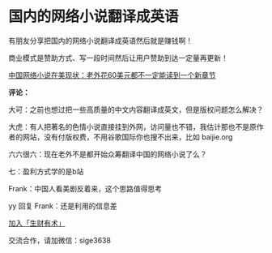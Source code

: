 # 国内的网络小说翻译成英语

有朋友分享把国内的网络小说翻译成英语然后就是赚钱啊！

商业模式是赞助方式、写一段时间然后让用户赞助到达一定量再更新！

[中国网络小说在美现状：老外花60美元都不一定能读到一个新章节](https://mp.weixin.qq.com/s/nFhscAEd97v88cDHdsSZpw)

**评论：**

大可：之前也想过把一些高质量的中文内容翻译成英文，但是版权问题怎么解决？

大虎：有人把著名的色情小说直接挂到外网，访问量也不错，我估计那也不是原作者的网站，没有付版权费，不用谷歌国际你也搜不出来，比如 baijie.org

六六很六：现在老外不是都开始众筹翻译中国的网络小说了么？

七：盈利方式学的是b站

Frank：中国人看美剧反着来，这个思路值得思考

yy 回复 Frank：还是利用的信息差

[加入「生财有术」](https://www.ilangcai.com/jiaru/)

交流合作，请加微信：sige3638

